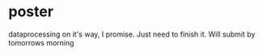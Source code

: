 # poster
dataprocessing
on it's way, I promise. Just need to finish it.
Will submit by tomorrows morning
